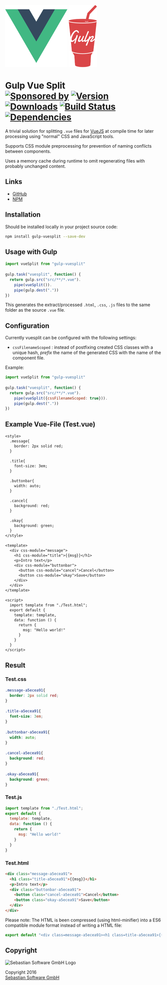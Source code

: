 <img src="assets/vuejs.png" alt="VueJS Logo" width="200" height="200"/>
<img src="assets/gulp.png" alt="Gulp Logo" width="91" height="200"/>

# Gulp Vue Split<br/>[![Sponsored by][sponsor-img]][sponsor] [![Version][npm-version-img]][npm] [![Downloads][npm-downloads-img]][npm] [![Build Status][ci-img]][ci] [![Dependencies][deps-img]][deps]

[sponsor-img]: https://img.shields.io/badge/Sponsored%20by-Sebastian%20Software-692446.svg
[sponsor]: https://www.sebastian-software.de
[ci-img]:  https://travis-ci.org/sebastian-software/gulp-vuesplit.svg
[ci]:      https://travis-ci.org/sebastian-software/gulp-vuesplit
[deps]: https://david-dm.org/sebastian-software/gulp-vuesplit
[deps-img]: https://david-dm.org/sebastian-software/gulp-vuesplit.svg
[npm]: https://www.npmjs.com/package/gulp-vuesplit
[npm-downloads-img]: https://img.shields.io/npm/dm/gulp-vuesplit.svg
[npm-version-img]: https://img.shields.io/npm/v/gulp-vuesplit.svg

A trivial solution for splitting `.vue` files for [VueJS](http://vuejs.org) at compile time for later processing using "normal" CSS and JavaScript tools.

Supports CSS module preprocessing for prevention of naming conflicts between components.

Uses a memory cache during runtime to omit regenerating files with probably unchanged content.

## Links

- [GitHub](https://github.com/sebastian-software/gulp-vuesplit)
- [NPM](https://www.npmjs.com/package/gulp-vuesplit)


## Installation

Should be installed locally in your project source code:

```bash
npm install gulp-vuesplit --save-dev
```


## Usage with Gulp

```js
import vueSplit from "gulp-vuesplit"

gulp.task("vuesplit", function() {
  return gulp.src("src/**/*.vue").
    pipe(vueSplit()).
    pipe(gulp.dest("."))
})
```

This generates the extract/processed `.html`, `.css`, `.js` files to the same folder as the source `.vue` file.

## Configuration

Currently vuesplit can be configured with the following settings:

  * `cssFilenameScoped` : instead of postfixing created CSS classes with a unique hash, *prefix* the name of the generated CSS with the name of the component file.


Example:

```js
import vueSplit from "gulp-vuesplit"

gulp.task("vuesplit", function() {
  return gulp.src("src/**/*.vue").
    pipe(vueSplit({cssFilenameScoped: true})).
    pipe(gulp.dest("."))
})


```
## Example Vue-File (Test.vue)

```vue
<style>
  .message{
    border: 2px solid red;
  }

  .title{
    font-size: 3em;
  }

  .buttonbar{
    width: auto;
  }

  .cancel{
    background: red;
  }

  .okay{
    background: green;
  }
</style>

<template>
  <div css-module="message">
    <h1 css-module="title">{{msg}}</h1>
    <p>Intro text</p>
    <div css-module="buttonbar">
      <button css-module="cancel">Cancel</button>
      <button css-module="okay">Save</button>
    </div>
  </div>
</template>

<script>
  import template from "./Test.html";
  export default {
    template: template,
    data: function () {
      return {
        msg: "Hello world!"
      }
    }
  }
</script>
```

## Result

### Test.css

```css
.message-a5ecea91{
  border: 2px solid red;
}

.title-a5ecea91{
  font-size: 3em;
}

.buttonbar-a5ecea91{
  width: auto;
}

.cancel-a5ecea91{
  background: red;
}

.okay-a5ecea91{
  background: green;
}
```

### Test.js

```js
import template from "./Test.html";
export default {
  template: template,
  data: function () {
    return {
      msg: "Hello world!"
    }
  }
}
```

### Test.html

```html
<div class="message-a5ecea91">
  <h1 class="title-a5ecea91">{{msg}}</h1>
  <p>Intro text</p>
  <div class="buttonbar-a5ecea91">
    <button class="cancel-a5ecea91">Cancel</button>
    <button class="okay-a5ecea91">Save</button>
  </div>
</div>
```

Please note: The HTML is been compressed (using html-minifier) into a ES6 compatible module format instead of writing a HTML file:

```js
export default "<div class=message-a5ecea91><h1 class=title-a5ecea91>{{msg}}</h1><p>Intro text<div class=buttonbar-a5ecea91><button class=cancel-a5ecea91>Cancel</button> <button class=okay-a5ecea91>Save</button></div></div>"
```



## Copyright

<img src="https://raw.githubusercontent.com/sebastian-software/s15e-javascript/master/assets/sebastiansoftware.png" alt="Sebastian Software GmbH Logo" width="250" height="200"/>

Copyright 2016<br/>[Sebastian Software GmbH][sponsor]
